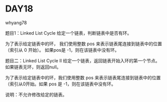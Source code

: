 ﻿# DAY18

whyang78

题目1：Linked List Cycle
  给定一个链表，判断链表中是否有环。

为了表示给定链表中的环，
  我们使用整数 pos 来表示链表尾连接到链表中的位置（索引从 0 开始）。 
  如果pos是 -1，则在该链表中没有环。




题目二：Linked List Cycle II
  给定一个链表，返回链表开始入环的第一个节点。如果链表无环，则返回null。
  

为了表示给定链表中的环，我们使用整数 pos 来表示链表尾连接到链表中的位置
 （索引从0开始。如果 pos 是 -1，则在该链表中没有环。


  说明：不允许修改给定的链表。


